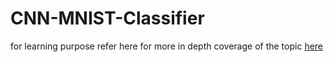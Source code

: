 # CNN-MNIST-Classifier
for learning purpose refer here for more in depth coverage of the topic [here](https://www.kaggle.com/code/arunkumarramanan/awesome-deep-learning-with-cnn-mnist-classifier#Building-a-Convolutional-Neural-Network-CNN-using-Estimators-from-TensorFlow-Docs)
